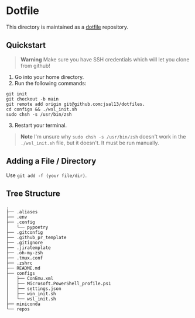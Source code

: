 # Dotfile

This directory is maintained as a [dotfile](https://www.webpro.nl/articles/getting-started-with-dotfiles) repository.

## Quickstart

> **Warning**
> Make sure you have SSH credentials which will let you clone from github!

1. Go into your home directory.  
2. Run the following commands:
```shell
git init
git checkout -b main
git remote add origin git@github.com:jsal13/dotfiles.
cd configs && ./wsl_init.sh
sudo chsh -s /usr/bin/zsh
```
3. Restart your terminal.

> **Note**
> I'm unsure why `sudo chsh -s /usr/bin/zsh` doesn't work in the `./wsl_init.sh` file, but it doesn't.  It must be run manually.

## Adding a File / Directory

Use `git add -f (your file/dir)`.


## Tree Structure

```text
.
├── .aliases
├── .env
├── .config
│   └── pypoetry
├── .gitconfig
├── .github_pr_template
├── .gitignore
├── .jiratemplate
├── .oh-my-zsh
├── .tmux.conf
├── .zshrc
├── README.md
├── configs
│   ├── ConEmu.xml
│   ├── Microsoft.PowerShell_profile.ps1
│   ├── settings.json
│   ├── win_init.sh
│   └── wsl_init.sh
├── miniconda
└── repos
```
